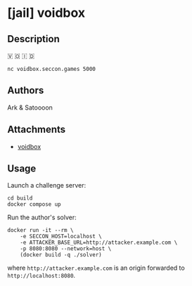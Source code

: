 # [jail] voidbox

## Description

🇻 🇴 🇮 🇩

```
nc voidbox.seccon.games 5000
```

## Authors

Ark & Satoooon

## Attachments

- [voidbox](files)

## Usage

Launch a challenge server:

```
cd build
docker compose up
```

Run the author's solver:
```
docker run -it --rm \
    -e SECCON_HOST=localhost \
    -e ATTACKER_BASE_URL=http://attacker.example.com \
    -p 8080:8080 --network=host \
    (docker build -q ./solver)
```

where `http://attacker.example.com` is an origin forwarded to `http://localhost:8080`.
